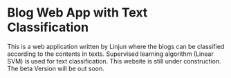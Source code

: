 # Blog Web App with Text Classification
This is a web application written by Linjun where the blogs can be classified according to the contents in texts. Supervised learning algorithm (Linear SVM) is used for text classification.
This website is still under construction. The beta Version will be out soon.
